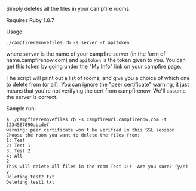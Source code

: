 Simply deletes all the files in your campfire rooms.

Requires Ruby 1.8.7 

Usage:

	./campfireremovefiles.rb -s server -t apitoken

where `server` is the name of your campfire server (in the form of name.campfirenow.com) and `apitoken` is the token given to you.  You can get this token by going under the "My Info" link on your campfire page.

The script will print out a list of rooms, and give you a choice of which one to delete from (or all). You can ignore the "peer certificate" warning, it just means that you're not verifying the cert from campfirenow. We'll assume the server is correct.

Sample run:

    $ ./campfireremovefiles.rb -s campfireurl.campfirenow.com -t 1234567890abcdef
    warning: peer certificate won't be verified in this SSL session
	Choose the room you want to delete the files from: 
	1: Test
	2: Test 1
	3: Test 2
	4: All
	2
	This will delete all files in the room Test 1!!  Are you sure? (y/n)
	y
	Deleting test2.txt
	Deleting test1.txt
